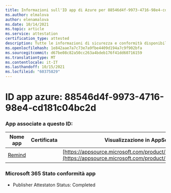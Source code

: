 ```yaml
---
title: Informazioni sull'ID app di Azure per 88546d4f-9973-4716-98e4-cd181c04bc2d
ms.author: elmalova
author: elenamalova
ms.date: 10/14/2021
ms.topic: article
ms.service: attestation
certification_type: attested
description: Tutte le informazioni di sicurezza e conformità disponibili per 88546d4f-9973-4716-98e4-cd181c04bc2d.
ms.openlocfilehash: 1e842aae7a7c73e7a9fbe4409d194a7c9f902bfa
ms.sourcegitcommit: d67be08c82a50cc263a4bdeb176f41dd60716159
ms.translationtype: MT
ms.contentlocale: it-IT
ms.lasthandoff: 10/15/2021
ms.locfileid: "60375829"
---
```

# <a name="azure-app-id-88546d4f-9973-4716-98e4-cd181c04bc2d"></a>ID app azure: 88546d4f-9973-4716-98e4-cd181c04bc2d


### <a name="apps-associated-with-this-id"></a>App associate a questo ID:
| **Nome app** | **Certificata** | **Visualizzazione in AppSource** |
|--------------|---------------|-----------------------|
| [Remind](https://docs.microsoft.com/microsoft-365-app-certification/forward/WA200001444) |  | [https://appsource.microsoft.com/product/office/WA200001444](https://appsource.microsoft.com/product/office/WA200001444) |

### <a name="microsoft-365-app-compliance-status"></a>Microsoft 365 Stato conformità app
- Publisher Attestaton Status: Completed
